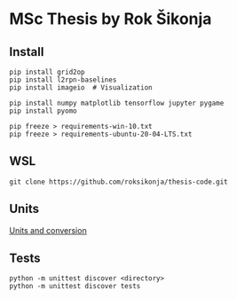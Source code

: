 # MSc Thesis by Rok Šikonja

## Install
    
    pip install grid2op
    pip install l2rpn-baselines
    pip install imageio  # Visualization
    
    pip install numpy matplotlib tensorflow jupyter pygame
    pip install pyomo
    
    pip freeze > requirements-win-10.txt
    pip freeze > requirements-ubuntu-20-04-LTS.txt

## WSL
    
    git clone https://github.com/roksikonja/thesis-code.git


## Units

[Units and conversion](https://pandapower.readthedocs.io/en/v2.2.2/elements/line.html)

## Tests
    
    python -m unittest discover <directory>
    python -m unittest discover tests